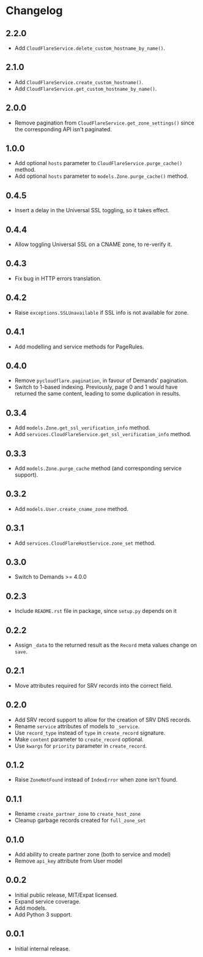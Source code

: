 # Changelog

## 2.2.0
* Add `CloudFlareService.delete_custom_hostname_by_name()`.

## 2.1.0
* Add `CloudFlareService.create_custom_hostname()`.
* Add `CloudFlareService.get_custom_hostname_by_name()`.

## 2.0.0
* Remove pagination from `CloudFlareService.get_zone_settings()` since
  the corresponding API isn't paginated.

## 1.0.0
* Add optional `hosts` parameter to `CloudFlareService.purge_cache()` method.
* Add optional `hosts` parameter to `models.Zone.purge_cache()` method.

## 0.4.5
* Insert a delay in the Universal SSL toggling, so it takes effect.

## 0.4.4
* Allow toggling Universal SSL on a CNAME zone, to re-verify it.

## 0.4.3
* Fix bug in HTTP errors translation.

## 0.4.2
* Raise `exceptions.SSLUnavailable` if SSL info is not available for zone.

## 0.4.1
* Add modelling and service methods for PageRules.

## 0.4.0
* Remove `pycloudflare.pagination`, in favour of Demands' pagination.
* Switch to 1-based indexing. Previously, page 0 and 1 would have
  returned the same content, leading to some duplication in results.

## 0.3.4
* Add `models.Zone.get_ssl_verification_info` method.
* Add `services.CloudFlareService.get_ssl_verification_info` method.

## 0.3.3
* Add `models.Zone.purge_cache` method (and corresponding service support).

## 0.3.2
* Add `models.User.create_cname_zone` method.

## 0.3.1
* Add `services.CloudFlareHostService.zone_set` method.

## 0.3.0
* Switch to Demands >= 4.0.0

## 0.2.3
* Include `README.rst` file in package, since `setup.py` depends on it

## 0.2.2
* Assign `_data` to the returned result as the `Record` meta values change on
`save`.

## 0.2.1
* Move attributes required for SRV records into the correct field.

## 0.2.0
* Add SRV record support to allow for the creation of SRV DNS records.
* Rename `service` attributes of models to `_service`.
* Use `record_type` instead of `type` in `create_record` signature.
* Make `content` parameter to `create_record` optional.
* Use `kwargs` for `priority` parameter in `create_record`.

## 0.1.2
* Raise `ZoneNotFound` instead of `IndexError` when zone isn't found.

## 0.1.1
* Rename `create_partner_zone` to `create_host_zone`
* Cleanup garbage records created for `full_zone_set`

## 0.1.0
* Add ability to create partner zone (both to service and model)
* Remove `api_key` attribute from User model

## 0.0.2
* Initial public release, MIT/Expat licensed.
* Expand service coverage.
* Add models.
* Add Python 3 support.

## 0.0.1
* Initial internal release.
